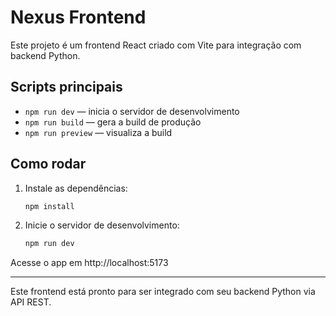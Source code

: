# Nexus Frontend

Este projeto é um frontend React criado com Vite para integração com backend Python.

## Scripts principais
- `npm run dev` — inicia o servidor de desenvolvimento
- `npm run build` — gera a build de produção
- `npm run preview` — visualiza a build

## Como rodar
1. Instale as dependências:
   ```powershell
   npm install
   ```
2. Inicie o servidor de desenvolvimento:
   ```powershell
   npm run dev
   ```

Acesse o app em http://localhost:5173

---

Este frontend está pronto para ser integrado com seu backend Python via API REST.

